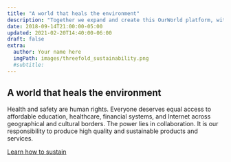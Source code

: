 ```yaml
---
title: "A world that heals the environment"
description: "Together we expand and create this OurWorld platform, with the purpose to give a better digital life to billions of people. OurWorld can provide the alternative to the current too centralized, unsustainable and abused internet. Let's go back to what the internet was supposed to be." # quotation marks to allow colons where used
date: 2018-09-14T21:00:00-05:00
updated: 2021-02-20T14:40:00-06:00
draft: false
extra:
  author: Your name here
  imgPath: images/threefold_sustainability.png
  #subtitle:
---
```


## A world that heals the environment

Health and safety are human rights. Everyone deserves equal access to affordable education, healthcare, financial systems, and Internet across geographical and cultural borders. The power lies in collaboration. It is our responsibility to produce high quality and sustainable products and services.

[Learn how to sustain]("https://")
